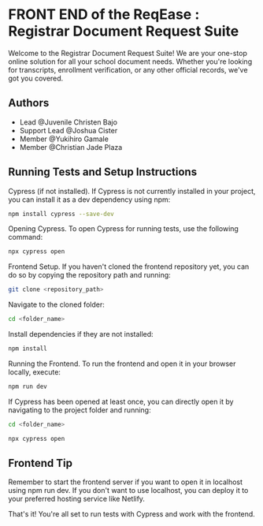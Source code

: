 # FRONT END of the ReqEase : Registrar Document Request Suite

Welcome to the Registrar Document Request Suite! We are your one-stop online solution for all your school document needs. Whether you're looking for transcripts, enrollment verification, or any other official records, we've got you covered. 

## Authors

- Lead @Juvenile Christen Bajo
- Support Lead @Joshua Cister
- Member @Yukihiro Gamale
- Member @Christian Jade Plaza

## Running Tests and Setup Instructions

Cypress (if not installed).
If Cypress is not currently installed in your project, you can install it as a dev dependency using npm:

```bash
npm install cypress --save-dev
```

Opening Cypress.
To open Cypress for running tests, use the following command:

```bash
npx cypress open
```

Frontend Setup.
If you haven't cloned the frontend repository yet, you can do so by copying the repository path and running:

```bash
git clone <repository_path>
```

Navigate to the cloned folder:

```bash
cd <folder_name>
```

Install dependencies if they are not installed:

```bash
npm install
```

Running the Frontend.
To run the frontend and open it in your browser locally, execute:

```bash
npm run dev
```

If Cypress has been opened at least once, you can directly open it by navigating to the project folder and running:

```bash
cd <folder_name>
```
```bash
npx cypress open
```

## Frontend Tip

Remember to start the frontend server if you want to open it in localhost using npm run dev. If you don't want to use localhost, you can deploy it to your preferred hosting service like Netlify.

That's it! You're all set to run tests with Cypress and work with the frontend.
